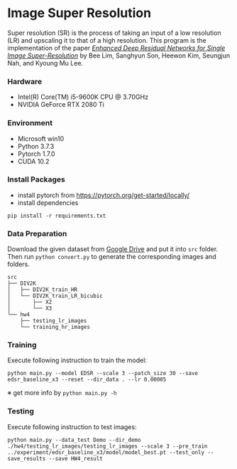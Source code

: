 Image Super Resolution
===
Super resolution (SR) is the process of taking an input of a low resolution (LR) and upscaling it to that of a high resolution.
This program is the implementation of the paper *[Enhanced Deep Residual Networks for Single Image Super-Resolution](https://openaccess.thecvf.com/content_cvpr_2017_workshops/w12/papers/Lim_Enhanced_Deep_Residual_CVPR_2017_paper.pdf)* by Bee Lim, Sanghyun Son, Heewon Kim, Seungjun Nah, and Kyoung Mu Lee.

### Hardware
- Intel(R) Core(TM) i5-9600K CPU @ 3.70GHz
- NVIDIA GeForce RTX 2080 Ti

### Environment
- Microsoft win10
- Python 3.7.3
- Pytorch 1.7.0
- CUDA 10.2

### Install Packages
- install pytorch from https://pytorch.org/get-started/locally/
- install dependencies
```
pip install -r requirements.txt
```

### Data Preparation
Download the given dataset from [Google Drive](https://drive.google.com/drive/u/3/folders/1H-sIY7zj42Fex1ZjxxSC3PV1pK4Mij6x) and put it into `src` folder. Then run `python convert.py` to generate the corresponding images and folders.
```
src
├── DIV2K
│   ├── DIV2K_train_HR
│   └── DIV2K_train_LR_bicubic
│       ├── X2
│       └── X3
└── hw4
    ├── testing_lr_images
    └── training_hr_images
```
### Training
Execute following instruction to train the model:
```
python main.py --model EDSR --scale 3 --patch_size 30 --save edsr_baseline_x3 --reset --dir_data . --lr 0.00005
```
※ get more info by `python main.py -h`

### Testing
Execute following instruction to test images:
```
python main.py --data_test Demo --dir_demo ./hw4/testing_lr_images/testing_lr_images --scale 3 --pre_train ../experiment/edsr_baseline_x3/model/model_best.pt --test_only --save_results --save HW4_result
```
